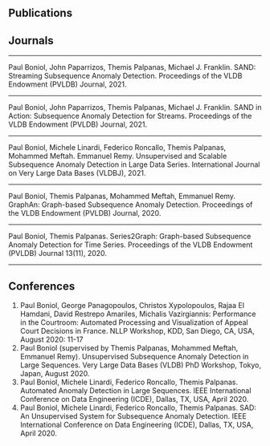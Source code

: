 ## Publications

## Journals

---

Paul Boniol, John Paparrizos, Themis Palpanas, Michael J. Franklin. SAND: Streaming Subsequence Anomaly Detection. Proceedings of the VLDB Endowment (PVLDB) Journal, 2021.

---

Paul Boniol, John Paparrizos, Themis Palpanas, Michael J. Franklin. SAND in Action: Subsequence Anomaly Detection for Streams. Proceedings of the VLDB Endowment (PVLDB) Journal, 2021.

--- 

Paul Boniol, Michele Linardi, Federico Roncallo, Themis Palpanas, Mohammed Meftah. Emmanuel Remy. Unsupervised and Scalable Subsequence Anomaly Detection in Large Data Series. International Journal on Very Large Data Bases (VLDBJ), 2021.

---

Paul Boniol, Themis Palpanas, Mohammed Meftah, Emmanuel Remy. GraphAn: Graph-based Subsequence Anomaly Detection. Proceedings of the VLDB Endowment (PVLDB) Journal, 2020.

---

Paul Boniol, Themis Palpanas. Series2Graph: Graph-based Subsequence Anomaly Detection for Time Series. Proceedings of the VLDB Endowment (PVLDB) Journal 13(11), 2020.

---

## Conferences

1. Paul Boniol, George Panagopoulos, Christos Xypolopoulos, Rajaa El Hamdani, David Restrepo Amariles, Michalis Vazirgiannis: Performance in the Courtroom: Automated Processing and Visualization of Appeal Court Decisions in France. NLLP Workshop, KDD, San Diego, CA, USA, August 2020: 11-17
2. Paul Boniol (supervised by Themis Palpanas, Mohammed Meftah, Emmanuel Remy). Unsupervised Subsequence Anomaly Detection in Large Sequences. Very Large Data Bases (VLDB) PhD Workshop, Tokyo, Japan, August 2020.
3. Paul Boniol, Michele Linardi, Federico Roncallo, Themis Palpanas. Automated Anomaly Detection in Large Sequences. IEEE International Conference on Data Engineering (ICDE), Dallas, TX, USA, April 2020.
4. Paul Boniol, Michele Linardi, Federico Roncallo, Themis Palpanas. SAD: An Unsupervised System for Subsequence Anomaly Detection. IEEE International Conference on Data Engineering (ICDE), Dallas, TX, USA, April 2020.
